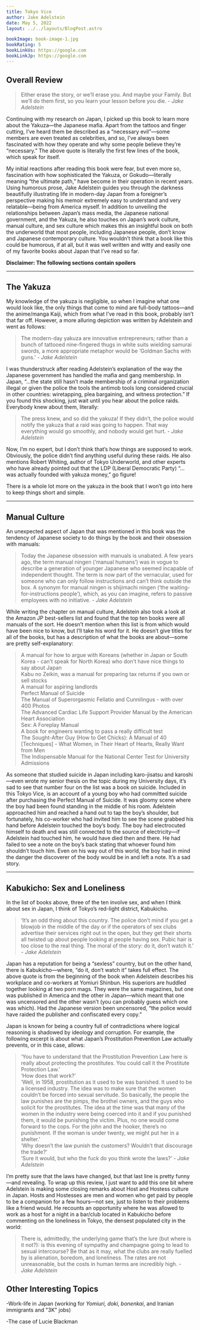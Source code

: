 ```yaml
---
title: Tokyo Vice
author: Jake Adelstein
date: May 5, 2022
layout: ../../layouts/BlogPost.astro

bookImage: book-image-1.jpg
bookRating: 5
bookLinkUs: https://google.com
bookLinkJp: https://google.com
---
```


## Overall Review

>Either erase the story, or we’ll erase you. And maybe your Family. But we’ll do them first, so you learn your lesson before you die.
> <cite> - Jake Adelstein </cite>

Continuing with my research on Japan, I picked up this book to learn more about the Yakuza—the Japanese mafia. Apart from the tattoos and finger cutting, I’ve heard them be described as a “necessary evil”—some members are even treated as celebrities, and so, I’ve always been fascinated with how they operate and why some people believe they’re “necessary.” The above quote is literally the first few lines of the book, which speak for itself. 

My initial reactions after reading this book were fear, but even more so, fascination with how sophisticated the Yakuza, or Gokudo—literally meaning “the ultimate path,” have become in their operation in recent years. Using humorous prose, Jake Adelstein guides you through the darkness beautifully illustrating life in modern-day Japan from a foreigner’s perspective making his memoir extremely easy to understand and very relatable—being from America myself. In addition to unveiling the relationships between Japan’s mass media, the Japanese national government, and the Yakuza, he also touches on Japan’s work culture, manual culture, and sex culture which makes this an insightful book on both the underworld that most people, including Japanese people, don’t know and Japanese contemporary culture. You wouldn’t think that a book like this could be humorous, if at all, but it was well written and witty and easily one of my favorite books about Japan that I’ve read so far. 

<b>Disclaimer: The following sections contain spoilers</b>

---

## The Yakuza

My knowledge of the yakuza is negligible, so when I imagine what one would look like, the only things that come to mind are full-body tattoos—and the anime/manga Kaiji, which from what I’ve read in this book, probably isn’t that far off. However, a more alluring depiction was written by Adelstein and went as follows:

>The modern-day yakuza are innovative entrepreneurs; rather than a bunch of tattooed nine-fingered thugs in white suits wielding samurai swords, a more appropriate metaphor would be ‘Goldman Sachs with guns.’
> <cite> - Jake Adelstein </cite>

I was thunderstruck after reading Adelstein’s explanation of the way the Japanese government has handled the mafia and gang membership. In Japan, “…the state still hasn’t made membership of a criminal organization illegal or given the police the tools the antimob tools long considered crucial in other countries: wiretapping, plea bargaining, and witness protection.” If you found this shocking, just wait until you hear about the police raids. Everybody knew about them, literally:

>The press knew, and so did the yakuza! If they didn’t, the police would notify the yakuza that a raid was going to happen. That way everything would go smoothly, and nobody would get hurt.
> <cite> - Jake Adelstein </cite>

Now, I’m no expert, but I don’t think that’s how things are supposed to work. Obviously, the police didn’t find anything useful during these raids. He also mentions Robert Whiting, author of Tokyo Underworld, and other experts who have already pointed out that the LDP (Liberal Democratic Party) “…was actually founded with yakuza money,” go figure!

There is a whole lot more on the yakuza in the book that I won’t go into here to keep things short and simple.

---

## Manual Culture

An unexpected aspect of Japan that was mentioned in this book was the tendency of Japanese society to do things by the book and their obsession with manuals:

>Today the Japanese obsession with manuals is unabated. A few years ago, the term manual ningen (‘manual humans’) was in vogue to describe a generation of younger Japanese who seemed incapable of independent thought. The term is now part of the vernacular, used for someone who can only follow instructions and can’t think outside the box. A synonym for manual ningen is shijimachi ningen (‘the waiting-for-instructions people’), which, as you can imagine, refers to passive employees with no initiative.
> <cite> - Jake Adelstein </cite>


While writing the chapter on manual culture, Adelstein also took a look at the Amazon JP best-sellers list and found that the top ten books were all manuals of the sort. He doesn’t mention when this list is from which would have been nice to know, but I’ll take his word for it. He doesn’t give titles for all of the books, but has a description of what the books are about—some are pretty self-explanatory:

>A manual for how to argue with Koreans (whether in Japan or South Korea - can’t speak for North Korea) who don’t have nice things to say about Japan
><br>Kabu no Zeikin, was a manual for preparing tax returns if you own or sell stocks
><br>A manual for aspiring landlords
><br>Perfect Manual of Suicide
><br>The Manual of Superorgasmic Fellatio and Cunnilingus - with over 400 Photos
><br>The Advanced Cardiac Life Support Provider Manual by the American Heart Association
><br>Sex: A Foreplay Manual
><br>A book for engineers wanting to pass a really difficult test
><br>The Sought-After Guy (How to Get Chicks): A Manual of 40 [Techniques] - What Women, in Their Heart of Hearts, Really Want from Men
><br>The Indispensable Manual for the National Center Test for University Admissions

As someone that studied suicide in Japan including karo-jisatsu and karoshi—even wrote my senior thesis on the topic during my University days, it’s sad to see that number four on the list was a book on suicide. Included in this Tokyo Vice, is an account of a young boy who had committed suicide after purchasing the Perfect Manual of Suicide. It was gloomy scene where the boy had been found standing in the middle of his room. Adelstein approached him and reached a hand out to tap the boy’s shoulder, but fortunately, his co-worker who had invited him to see the scene grabbed his hand before Adelstein touched the boy’s body. The boy had electrocuted himself to death and was still connected to the source of electricity—if Adelstein had touched him, he would have died then and there. He had failed to see a note on the boy’s back stating that whoever found him shouldn’t touch him. Even on his way out of this world, the boy had in mind the danger the discoverer of the body would be in and left a note. It’s a sad story. 

---

## Kabukicho: Sex and Loneliness

In the list of books above, three of the ten involve sex, and when I think about sex in Japan, I think of Tokyo’s red-light district, Kabukicho.

>‘It’s an odd thing about this country. The police don’t mind if you get a blowjob in the middle of the day or if the operators of sex clubs advertise their services right out in the open, but they get their shorts all twisted up about people looking at people having sex. Pubic hair is too close to the real thing. The moral of the story: do it, don’t watch it.’
> <cite> - Jake Adelstein </cite>


Japan has a reputation for being a “sexless” country, but on the other hand, there is Kabukicho—where, “do it, don’t watch it” takes full effect. The above quote is from the beginning of the book when Adelstein describes his workplace and co-workers at Yomiuri Shinbun. His superiors are huddled together looking at two porn mags. They were the same magazines, but one was published in America and the other in Japan—which meant that one was uncensored and the other wasn’t (you can probably guess which one was which). Had the Japanese version been uncensored, “the police would have raided the publisher and confiscated every copy.”

Japan is known for being a country full of contradictions where logical reasoning is shadowed by ideology and corruption. For example, the following excerpt is about what Japan’s Prostitution Prevention Law actually prevents, or in this case, allows:

>‘You have to understand that the Prostitution Prevention Law here is really about protecting the prostitutes. You could call it the Prostitute Protection Law.’
><br>‘How does that work?’
><br>‘Well, in 1958, prostitution as it used to be was banished. It used to be a licensed industry. The idea was to make sure that the women couldn’t be forced into sexual servitude. So basically, the people the law punishes are the pimps, the brothel owners, and the guys who solicit for the prostitutes. The idea at the time was that many of the women in the industry were being coerced into it and if you punished them, it would be punishing the victim. Plus, no one would come forward to the cops. For the john and the hooker, there’s no punishment. If the woman is under twenty, we might put her in a shelter.’
><br>‘Why doesn’t the law punish the customers? Wouldn’t that discourage the trade?’
><br>‘Sure it would, but who the fuck do you think wrote the laws?’ 
> <cite> - Jake Adelstein </cite>


I’m pretty sure that the laws have changed, but that last line is pretty funny—and revealing. To wrap up this review, I just want to add this one bit where Adelstein is making some closing remarks about Host and Hostess culture in Japan. Hosts and Hostesses are men and women who get paid by people to be a companion for a few hours—not sex, just to listen to their problems like a friend would. He recounts an opportunity where he was allowed to work as a host for a night in a bar/club located in Kabukicho before commenting on the loneliness in Tokyo, the densest populated city in the world:

>There is, admittedly, the underlying game that’s the lure (but where is it not?): is this evening of sympathy and champagne going to lead to sexual intercourse? Be that as it may, what the clubs are really fuelled by is alienation, boredom, and loneliness. The rates are not unreasonable, but the costs in human terms are incredibly high.
> <cite> - Jake Adelstein </cite>


## Other Interesting Topics

-Work-life in Japan (working for <i>Yomiuri, doki, bonenkai</i>, and Iranian immigrants and "3K" jobs)

-The case of Lucie Blackman
